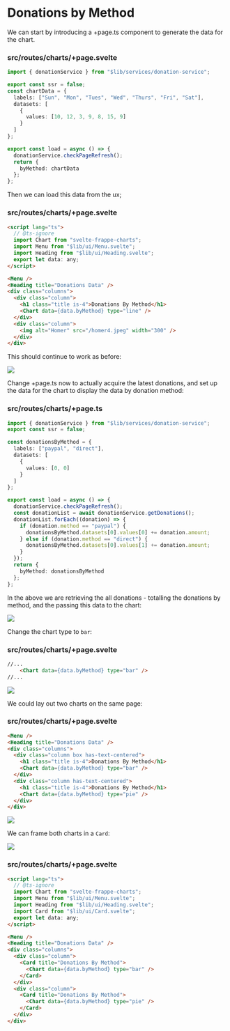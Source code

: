 # Donations by Method

We can start by introducing a +page.ts component to generate the data for the chart. 

### src/routes/charts/+page.svelte

~~~typescript
import { donationService } from "$lib/services/donation-service";

export const ssr = false;
const chartData = {
  labels: ["Sun", "Mon", "Tues", "Wed", "Thurs", "Fri", "Sat"],
  datasets: [
    {
      values: [10, 12, 3, 9, 8, 15, 9]
    }
  ]
};

export const load = async () => {
  donationService.checkPageRefresh();
  return {
    byMethod: chartData
  };
};
~~~

Then we can load this data from the ux;

### src/routes/charts/+page.svelte

~~~html
<script lang="ts">
  // @ts-ignore
  import Chart from "svelte-frappe-charts";
  import Menu from "$lib/ui/Menu.svelte";
  import Heading from "$lib/ui/Heading.svelte";
  export let data: any;
</script>

<Menu />
<Heading title="Donations Data" />
<div class="columns">
  <div class="column">
    <h1 class="title is-4">Donations By Method</h1>
    <Chart data={data.byMethod} type="line" />
  </div>
  <div class="column">
    <img alt="Homer" src="/homer4.jpeg" width="300" />
  </div>
</div>
~~~

This should continue to work as before:

![](img/24.png)

Change +page.ts now to actually acquire the latest donations, and set up the data for the chart to display the data by donation method:

### src/routes/charts/+page.ts

~~~typescript
import { donationService } from "$lib/services/donation-service";
export const ssr = false;

const donationsByMethod = {
  labels: ["paypal", "direct"],
  datasets: [
    {
      values: [0, 0]
    }
  ]
};

export const load = async () => {
  donationService.checkPageRefresh();
  const donationList = await donationService.getDonations();
  donationList.forEach((donation) => {
    if (donation.method == "paypal") {
      donationsByMethod.datasets[0].values[0] += donation.amount;
    } else if (donation.method == "direct") {
      donationsByMethod.datasets[0].values[1] += donation.amount;
    }
  });
  return {
    byMethod: donationsByMethod
  };
};
~~~



In the above we are retrieving the all donations - totalling the donations by method, and the passing this data to the chart:

![](img/25.png)

Change the chart type to `bar`:

### src/routes/charts/+page.svelte

~~~html
//...
    <Chart data={data.byMethod} type="bar" />
//...
~~~

![](img/26.png)

We could lay out two charts on the same page:

### src/routes/charts/+page.svelte

~~~html
<Menu />
<Heading title="Donations Data" />
<div class="columns">
  <div class="column box has-text-centered">
    <h1 class="title is-4">Donations By Method</h1>
    <Chart data={data.byMethod} type="bar" />
  </div>
  <div class="column has-text-centered">
    <h1 class="title is-4">Donations By Method</h1>
    <Chart data={data.byMethod} type="pie" />
  </div>
</div>
~~~

![](img/27.png)

We can frame both charts in a `Card`:

![](img/28.png)

### src/routes/charts/+page.svelte

~~~html
<script lang="ts">
  // @ts-ignore
  import Chart from "svelte-frappe-charts";
  import Menu from "$lib/ui/Menu.svelte";
  import Heading from "$lib/ui/Heading.svelte";
  import Card from "$lib/ui/Card.svelte";
  export let data: any;
</script>

<Menu />
<Heading title="Donations Data" />
<div class="columns">
  <div class="column">
    <Card title="Donations By Method">
      <Chart data={data.byMethod} type="bar" />
    </Card>
  </div>
  <div class="column">
    <Card title="Donations By Method">
      <Chart data={data.byMethod} type="pie" />
    </Card>
  </div>
</div>
~~~

